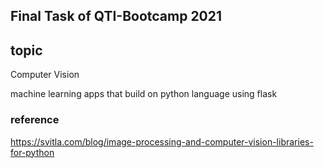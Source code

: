 Final Task of QTI-Bootcamp 2021
--------------------------------

## topic
Computer Vision

machine learning apps that build on python language using flask

### reference
https://svitla.com/blog/image-processing-and-computer-vision-libraries-for-python
